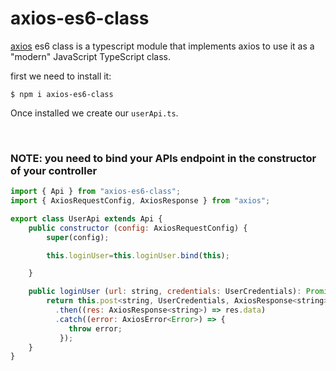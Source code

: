 # axios-es6-class

[axios](https://github.com/axios/axios) es6 class is a typescript module that implements axios to use it as a "modern" JavaScript TypeScript class.

first we need to install it:

```shell
$ npm i axios-es6-class
```

Once installed we create our `userApi.ts`.

<br />

### NOTE: you need to bind your APIs endpoint in the constructor of your controller

```javascript
import { Api } from "axios-es6-class";
import { AxiosRequestConfig, AxiosResponse } from "axios";

export class UserApi extends Api {
    public constructor (config: AxiosRequestConfig) {
        super(config);

        this.loginUser=this.loginUser.bind(this);

    }

    public loginUser (url: string, credentials: UserCredentials): Promise<string> {
        return this.post<string, UserCredentials, AxiosResponse<string>>(url, credentials)
          .then((res: AxiosResponse<string>) => res.data)
          .catch((error: AxiosError<Error>) => {
             throw error;
           });
    }
}
```
